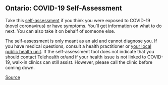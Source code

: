## Ontario: COVID-19 Self-Assessment

Take this [self-assessment](https://covid-19.ontario.ca/self-assessment/) if you think you were exposed to COVID-19 (novel coronavirus) or have symptoms. You’ll get information on what to do next.
You can also take it on behalf of someone else.

The self-assessment is only meant as an aid and cannot diagnose you. If you have medical questions, consult a health practitioner or [your local public health unit](http://www.health.gov.on.ca/en/common/system/services/phu/locations.aspx).
If the self-assessment tool does not indicate that you should contact Telehealth or/and if your health issue is not linked to COVID-19, walk-in clinics can still assist. However, please call the clinic before coming down.

[Source](https://covid-19.ontario.ca/self-assessment/)
